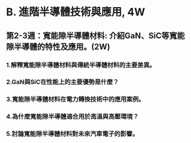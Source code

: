 # B. 進階半導體技術與應用, 4W
## 第2-3週：寬能隙半導體材料: 介紹GaN、SiC等寬能隙半導體的特性及應用。(2W)
### 1.解釋寬能隙半導體材料與傳統半導體材料的主要差異。
### 2.GaN與SiC在性能上的主要優勢是什麼？
### 3.寬能隙半導體材料在電力轉換技術中的應用案例。
### 4.為什麼寬能隙半導體適合用於高溫與高壓環境？
### 5.討論寬能隙半導體材料對未來汽車電子的影響。
